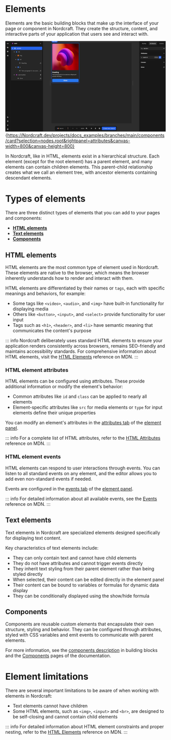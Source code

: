 # Elements
Elements are the basic building blocks that make up the interface of your page or component in Nordcraft. They create the structure, content, and interactive parts of your application that users see and interact with.

![Elements|16/9](elements.webp){https://Nordcraft.dev/projects/docs_examples/branches/main/components/card?selection=nodes.root&rightpanel=attributes&canvas-width=800&canvas-height=800}

In Nordcraft, like in HTML, elements exist in a hierarchical structure. Each element (except for the root element) has a parent element, and many elements can contain children elements. This parent-child relationship creates what we call an element tree, with ancestor elements containing descendant elements.

# Types of elements
There are three distinct types of elements that you can add to your pages and components:
- **[HTML elements](#html-elements)**
- **[Text elements](#text-elements)**
- **[Components](#components)**

## HTML elements
HTML elements are the most common type of element used in Nordcraft. These elements are native to the browser, which means the browser inherently understands how to render and interact with them.

HTML elements are differentiated by their names or `tags`, each with specific meanings and behaviors, for example:
- Some tags like `<video>`, `<audio>`, and `<img>` have built-in functionality for displaying media
- Others like `<button>`, `<input>`, and `<select>` provide functionality for user input
- Tags such as `<h1>`, `<header>`, and `<li>` have semantic meaning that communicates the content's purpose

::: info
Nordcraft deliberately uses standard HTML elements to ensure your application renders consistently across browsers, remains SEO-friendly and maintains accessibility standards. For comprehensive information about HTML elements, visit the [HTML Elements](https://developer.mozilla.org/en-US/docs/Web/HTML/Element) reference on MDN.
:::

### HTML element attributes
HTML elements can be configured using attributes. These provide additional information or modify the element's behavior:
- Common attributes like `id` and `class` can be applied to nearly all elements
- Element-specific attributes like `src` for media elements or `type` for input elements define their unique properties

You can modify an element's attributes in the [attributes tab](/the-editor/element-panel#attributes-tab) of the [element panel](/the-editor/element-panel).

::: info
For a complete list of HTML attributes, refer to the [HTML Attributes](https://developer.mozilla.org/en-US/docs/Web/HTML/Attributes) reference on MDN.
:::

### HTML element events
HTML elements can respond to user interactions through events. You can listen to all standard events on any element, and the editor allows you to add even non-standard events if needed. 

Events are configured in the [events tab](/the-editor/element-panel#events-tab) of the [element panel](/the-editor/element-panel).

::: info
For detailed information about all available events, see the [Events](https://developer.mozilla.org/en-US/docs/Web/API/Event) reference on MDN.
:::

## Text elements
Text elements in Nordcraft are specialized elements designed specifically for displaying text content.

Key characteristics of text elements include:
- They can only contain text and cannot have child elements
- They do not have attributes and cannot trigger events directly
- They inherit text styling from their parent element rather than being styled directly
- When selected, their content can be edited directly in the element panel
- Their content can be bound to variables or formulas for dynamic data display
- They can be conditionally displayed using the show/hide formula

## Components
Components are reusable custom elements that encapsulate their own structure, styling and behavior. They can be configured through attributes, styled with CSS variables and emit events to communicate with parent elements.

For more information, see the [components description](/building-blocks/components) in building blocks and the [Components](/components/fundamentals) pages of the documentation.


# Element limitations
There are several important limitations to be aware of when working with elements in Nordcraft:
- Text elements cannot have children
- Some HTML elements, such as `<img>`, `<input>` and `<br>`, are designed to be self-closing and cannot contain child elements

::: info
For detailed information about HTML element constraints and proper nesting, refer to the [HTML Elements](https://developer.mozilla.org/en-US/docs/Web/HTML/Element) reference on MDN.
:::